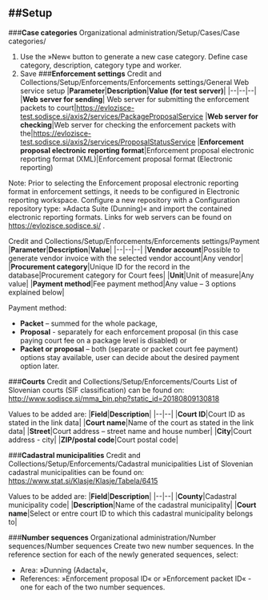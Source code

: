 ##**Setup**
---
###**Case categories**
Organizational administration/Setup/Cases/Case categories/
1.	Use the »New« button to generate a new case category. Define case category, description, category type and worker.
2.	Save
###**Enforcement settings**
Credit and Collections/Setup/Enforcements/Enforcements settings/General
Web service setup
|**Parameter**|**Description**|**Value (for test server)**|
|--|--|--|
|**Web server for sending**| Web server for submitting the enforcement packets to court|https://evlozisce-test.sodisce.si/axis2/services/PackageProposalService
|**Web server for checking**|Web server for checking the enforcement packets with the|https://evlozisce-test.sodisce.si/axis2/services/ProposalStatusService
|**Enforcement proposal electronic reporting format**|Enforcement proposal electronic reporting format (XML)|Enforcement proposal format (Electronic reporting)

Note: Prior to selecting the Enforcement proposal electronic reporting format in enforcement settings, it needs to be configured in Electronic reporting workspace. Configure a new repository with a Configuration repository type: »Adacta Suite (Dunning)« and import the contained electronic reporting formats. 
Links for web servers can be found on https://evlozisce.sodisce.si/ . 

Credit and Collections/Setup/Enforcements/Enforcements settings/Payment
|**Parameter**|**Description**|**Value**|
|--|--|--|
|**Vendor account**|Possible to generate vendor invoice with the selected vendor account|Any vendor|
|**Procurement category**|Unique ID for the record in the database|Procurement category for Court fees|
|**Unit**|Unit of measure|Any value|
|**Payment method**|Fee payment method|Any value – 3 options explained below|

Payment method:
-	**Packet** – summed for the whole package,
-	**Proposal** - separately for each enforcement proposal (in this case paying court fee on a package level is disabled) or
-	**Packet or proposal** – both (separate or packet court fee payment) options stay available, user can decide about the desired payment option later.

###**Courts**
Credit and Collections/Setup/Enforcements/Courts
List of Slovenian courts (SIF classification) can be found on: 
http://www.sodisce.si/mma_bin.php?static_id=20180809130818

Values to be added are:
|**Field**|**Description**|
|--|--|
|**Court ID**|Court ID as stated in the link data|
|**Court name**|Name of the court as stated in the link data|
|**Street**|Court address – street name and house number|
|**City**|Court address - city|
|**ZIP/postal code**|Court postal code|

###**Cadastral municipalities**
Credit and Collections/Setup/Enforcements/Cadastral municipalities
List of Slovenian cadastral municipalities can be found on:
https://www.stat.si/Klasje/Klasje/Tabela/6415 

Values to be added are:
|**Field**|**Description**|
|--|--|
|**County**|Cadastral municipality code|
|**Description**|Name of the cadastral municipality|
|**Court name**|Select or entre court ID to which this cadastral municipality belongs to|

###**Number sequences**
Organizational administration/Number sequences/Number sequences
Create two new number sequences. In the reference section for each of the newly generated sequences, select:
-	Area: »Dunning (Adacta)«,
-	References: »Enforcement proposal ID« or »Enforcement packet ID« - one for each of the two number sequences.

